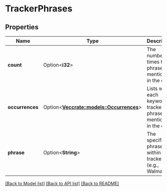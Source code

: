 # TrackerPhrases

## Properties

Name | Type | Description | Notes
------------ | ------------- | ------------- | -------------
**count** | Option<**i32**> | The number of times this phrase was mentioned in the call. | [optional]
**occurrences** | Option<[**Vec<crate::models::Occurrences>**](occurrences.md)> | Lists when each keyword tracker phrase was mentioned in the call. | [optional]
**phrase** | Option<**String**> | The specific phrase within the tracker (e.g., Walmart). | [optional]

[[Back to Model list]](../README.md#documentation-for-models) [[Back to API list]](../README.md#documentation-for-api-endpoints) [[Back to README]](../README.md)


